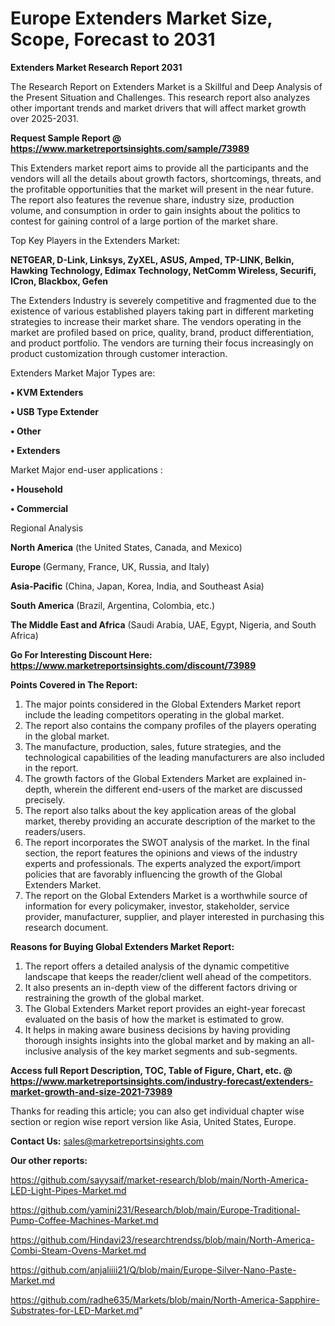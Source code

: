  # Europe Extenders Market Size, Scope, Forecast to 2031

<strong>Extenders Market Research Report 2031</strong>

The Research Report on Extenders Market is a Skillful and Deep Analysis of the Present Situation and Challenges. This research report also analyzes other important trends and market drivers that will affect market growth over 2025-2031.

<strong>Request Sample Report @ <a href=https://www.marketreportsinsights.com/sample/73989>https://www.marketreportsinsights.com/sample/73989</a></strong>

This Extenders market report aims to provide all the participants and the vendors will all the details about growth factors, shortcomings, threats, and the profitable opportunities that the market will present in the near future. The report also features the revenue share, industry size, production volume, and consumption in order to gain insights about the politics to contest for gaining control of a large portion of the market share.

Top Key Players in the Extenders Market:

<strong>NETGEAR, D-Link, Linksys, ZyXEL, ASUS, Amped, TP-LINK, Belkin, Hawking Technology, Edimax Technology, NetComm Wireless, Securifi, ICron, Blackbox, Gefen</strong>

The Extenders Industry is severely competitive and fragmented due to the existence of various established players taking part in different marketing strategies to increase their market share. The vendors operating in the market are profiled based on price, quality, brand, product differentiation, and product portfolio. The vendors are turning their focus increasingly on product customization through customer interaction.

Extenders Market Major Types are:

<strong>• KVM Extenders

• USB Type Extender

• Other

• Extenders</strong>

Market Major end-user applications :

<strong>• Household

• Commercial</strong>

Regional Analysis

</u><strong><b>North America</b></strong> (the United States, Canada, and Mexico)

<strong><b>Europe </b></strong>(Germany, France, UK, Russia, and Italy)

<strong><b>Asia-Pacific</b></strong> (China, Japan, Korea, India, and Southeast Asia)

<strong><b>South America</b></strong> (Brazil, Argentina, Colombia, etc.)

<strong><b>The Middle East and Africa</b></strong> (Saudi Arabia, UAE, Egypt, Nigeria, and South Africa)

<strong>Go For Interesting Discount Here: <a href=https://www.marketreportsinsights.com/discount/73989>https://www.marketreportsinsights.com/discount/73989</a></strong>

<strong>Points Covered in The Report:</strong>
<ol>
  <li>The major points considered in the Global Extenders Market report include the leading competitors operating in the global market.</li>
  <li>The report also contains the company profiles of the players operating in the global market.</li>
  <li>The manufacture, production, sales, future strategies, and the technological capabilities of the leading manufacturers are also included in the report.</li>
  <li>The growth factors of the Global Extenders Market are explained in-depth, wherein the different end-users of the market are discussed precisely.</li>
  <li>The report also talks about the key application areas of the global market, thereby providing an accurate description of the market to the readers/users.</li>
  <li>The report incorporates the SWOT analysis of the market. In the final section, the report features the opinions and views of the industry experts and professionals. The experts analyzed the export/import policies that are favorably influencing the growth of the Global Extenders Market.</li>
  <li>The report on the Global Extenders Market is a worthwhile source of information for every policymaker, investor, stakeholder, service provider, manufacturer, supplier, and player interested in purchasing this research document.</li>
</ol>
<strong>Reasons for Buying Global Extenders Market Report:</strong>

<ol>
  <li>The report offers a detailed analysis of the dynamic competitive landscape that keeps the reader/client well ahead of the competitors.</li>
  <li>It also presents an in-depth view of the different factors driving or restraining the growth of the global market.</li>
  <li>The Global Extenders Market report provides an eight-year forecast evaluated on the basis of how the market is estimated to grow.</li>
  <li>It helps in making aware business decisions by having providing thorough insights insights into the global market and by making an all-inclusive analysis of the key market segments and sub-segments.</li>
</ol>
<strong>Access full Report Description, TOC, Table of Figure, Chart, etc. @ <a href=https://www.marketreportsinsights.com/industry-forecast/extenders-market-growth-and-size-2021-73989>https://www.marketreportsinsights.com/industry-forecast/extenders-market-growth-and-size-2021-73989</a></strong>


Thanks for reading this article; you can also get individual chapter wise section or region wise report version like Asia, United States, Europe.

<strong>Contact Us:</strong>
sales@marketreportsinsights.com

<strong>Our other reports:</strong>

<a href=https://github.com/sayysaif/market-research/blob/main/North-America-LED-Light-Pipes-Market.md>https://github.com/sayysaif/market-research/blob/main/North-America-LED-Light-Pipes-Market.md</a>

<a href=https://github.com/yamini231/Research/blob/main/Europe-Traditional-Pump-Coffee-Machines-Market.md>https://github.com/yamini231/Research/blob/main/Europe-Traditional-Pump-Coffee-Machines-Market.md</a>

<a href=https://github.com/Hindavi23/researchtrendss/blob/main/North-America-Combi-Steam-Ovens-Market.md>https://github.com/Hindavi23/researchtrendss/blob/main/North-America-Combi-Steam-Ovens-Market.md</a>

<a href=https://github.com/anjaliiii21/Q/blob/main/Europe-Silver-Nano-Paste-Market.md>https://github.com/anjaliiii21/Q/blob/main/Europe-Silver-Nano-Paste-Market.md</a>

<a href=https://github.com/radhe635/Markets/blob/main/North-America-Sapphire-Substrates-for-LED-Market.md>https://github.com/radhe635/Markets/blob/main/North-America-Sapphire-Substrates-for-LED-Market.md</a>"
